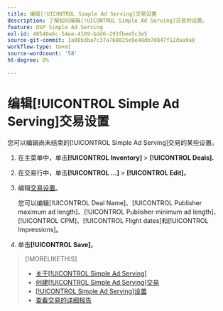 ```yaml
---
title: 编辑[!UICONTROL Simple Ad Serving]交易设置
description: 了解如何编辑[!UICONTROL Simple Ad Serving]交易的设置。
feature: DSP Simple Ad Serving
exl-id: 48540a6c-54ee-4109-bdd6-293fbee5c3e5
source-git-commit: 1a98b3ba7c37a768825e9e48db7d847f12daa9a0
workflow-type: tm+mt
source-wordcount: '58'
ht-degree: 0%

---
```


# 编辑[!UICONTROL Simple Ad Serving]交易设置

您可以编辑尚未结束的[!UICONTROL Simple Ad Serving]交易的某些设置。

1. 在主菜单中，单击&#x200B;**[!UICONTROL Inventory]** > **[!UICONTROL Deals].**

1. 在交易行中，单击&#x200B;**[!UICONTROL ...]** > **[!UICONTROL Edit]**。

1. 编辑[交易设置](simple-deal-settings.md)。

   您可以编辑[!UICONTROL Deal Name]、[!UICONTROL Publisher maximum ad length]、[!UICONTROL Publisher minimum ad length]、[!UICONTROL CPM]、[!UICONTROL Flight dates]和[!UICONTROL Impressions]。

1. 单击&#x200B;**[!UICONTROL Save]**。

>[!MORELIKETHIS]
>
>* [关于[!UICONTROL Simple Ad Serving]](simple-deal-about.md)
>* [创建[!UICONTROL Simple Ad Serving]交易](simple-deal-create.md)
>* [[!UICONTROL Simple Ad Serving]设置](simple-deal-settings.md)
>* [查看交易的详细报告](/help/dsp/inventory/deal-view-report.md)

<!-- add back when reimplemented:
>* [View Event-Tracking Pixels for a [!UICONTROL Simple Ad Serving] Deal](simple-deal-show-pixels.md)
-->
